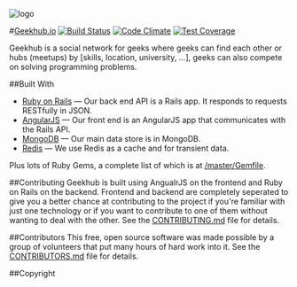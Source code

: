 ![logo](https://github.com/adham90/geekhub.io/blob/master/logo.jpg "geekhub.io")

<!-- ===Links=== -->
[Geekhub]: http://www.geekhub.io
[Ruby on Rails]: https://github.com/rails/rails
[AngularJS]: https://github.com/angular/angular.js
[MongoDB]: https://github.com/mongodb/mongo
[Redis]: https://github.com/antirez/redis
[/master/Gemfile]: https://github.com/adham90/geekhub.io/blob/master/backend%2FGemfile
[CONTRIBUTORS.md]: https://github.com/adham90/geekhub_io/blob/master/CONTRIBUTORS.md
[CONTRIBUTING.md]: https://github.com/adham90/geekhub.io/blob/master/CONTRIBUTING.md
<!-- =========== -->
#[Geekhub.io](http://www.geekhub.io) [![Build Status](https://travis-ci.org/adham90/geekhub.io.svg?branch=master)](https://travis-ci.org/adham90/geekhub.io) [![Code Climate](https://codeclimate.com/github/adham90/geekhub.io/badges/gpa.svg)](https://codeclimate.com/github/adham90/geekhub.io) [![Test Coverage](https://codeclimate.com/github/adham90/geekhub.io/badges/coverage.svg)](https://codeclimate.com/github/adham90/geekhub.io)

Geekhub is a social network for geeks where geeks can find each other or hubs (meetups) by [skills, location, university, ...], geeks can also compete on solving programming problems.


##Built With

* [Ruby on Rails] — Our back end API is a Rails app. It responds to requests RESTfully in JSON.
* [AngularJS] — Our front end is an AngularJS app that communicates with the Rails API.
* [MongoDB] — Our main data store is in MongoDB.
* [Redis] — We use Redis as a cache and for transient data.

Plus lots of Ruby Gems, a complete list of which is at [/master/Gemfile].


##Contributing
Geekhub is built using AngualrJS on the frontend and Ruby on Rails on the backend. Frontend and backend are completely seperated to give you a better chance at contributing to the project if you're familiar with just one technology or if you want to contribute to one of them without wanting to deal with the other. See the [CONTRIBUTING.md] file for details.

##Contributors
This free, open source software was made possible by a group of volunteers that put many hours of hard work into it. See the [CONTRIBUTORS.md] file for details.

##Copyright
